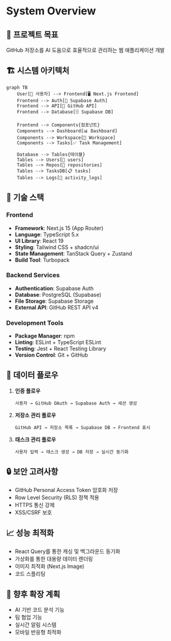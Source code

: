 # System Overview

## 🎯 프로젝트 목표
GitHub 저장소를 AI 도움으로 효율적으로 관리하는 웹 애플리케이션 개발

## 🏗️ 시스템 아키텍처

```mermaid
graph TB
    User[👤 사용자] --> Frontend[🖥️ Next.js Frontend]
    Frontend --> Auth[🔐 Supabase Auth]
    Frontend --> API[🔌 GitHub API]
    Frontend --> Database[🗄️ Supabase DB]
    
    Frontend --> Components{컴포넌트}
    Components --> Dashboard[📊 Dashboard]
    Components --> Workspace[🏢 Workspace]
    Components --> Tasks[✅ Task Management]
    
    Database --> Tables{테이블}
    Tables --> Users[👥 users]
    Tables --> Repos[📁 repositories] 
    Tables --> TasksDB[📋 tasks]
    Tables --> Logs[📝 activity_logs]
```

## 🔧 기술 스택

### Frontend
- **Framework**: Next.js 15 (App Router)
- **Language**: TypeScript 5.x
- **UI Library**: React 19
- **Styling**: Tailwind CSS + shadcn/ui
- **State Management**: TanStack Query + Zustand
- **Build Tool**: Turbopack

### Backend Services
- **Authentication**: Supabase Auth
- **Database**: PostgreSQL (Supabase)
- **File Storage**: Supabase Storage
- **External API**: GitHub REST API v4

### Development Tools
- **Package Manager**: npm
- **Linting**: ESLint + TypeScript ESLint
- **Testing**: Jest + React Testing Library
- **Version Control**: Git + GitHub

## 🌊 데이터 플로우

1. **인증 플로우**
   ```
   사용자 → GitHub OAuth → Supabase Auth → 세션 생성
   ```

2. **저장소 관리 플로우**
   ```
   GitHub API → 저장소 목록 → Supabase DB → Frontend 표시
   ```

3. **태스크 관리 플로우**
   ```
   사용자 입력 → 태스크 생성 → DB 저장 → 실시간 동기화
   ```

## 🔒 보안 고려사항
- GitHub Personal Access Token 암호화 저장
- Row Level Security (RLS) 정책 적용
- HTTPS 통신 강제
- XSS/CSRF 보호

## 📈 성능 최적화
- React Query를 통한 캐싱 및 백그라운드 동기화
- 가상화를 통한 대용량 데이터 렌더링
- 이미지 최적화 (Next.js Image)
- 코드 스플리팅

## 🔄 향후 확장 계획
- AI 기반 코드 분석 기능
- 팀 협업 기능
- 실시간 알림 시스템
- 모바일 반응형 최적화